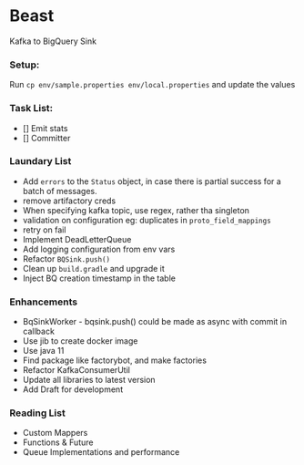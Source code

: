 # Beast

Kafka to BigQuery Sink

### Setup:
Run `cp env/sample.properties env/local.properties` and update the values

### Task List:
 * [] Emit stats
 * [] Committer
 
### Laundary List
* Add `errors` to the `Status` object, in case there is partial success for a batch of messages.
* remove artifactory creds
* When specifying kafka topic, use regex, rather tha singleton
* validation on configuration eg: duplicates in `proto_field_mappings`
* retry on fail
* Implement DeadLetterQueue
* Add logging configuration from env vars
* Refactor `BQSink.push()`
* Clean up `build.gradle` and upgrade it
* Inject BQ creation timestamp in the table

### Enhancements
* BqSinkWorker - bqsink.push() could be made as async with commit in callback
* Use jib to create docker image
* Use java 11
* Find package like factorybot, and make factories
* Refactor KafkaConsumerUtil
* Update all libraries to latest version
* Add Draft for development

### Reading List
* Custom Mappers
* Functions & Future
* Queue Implementations and performance

